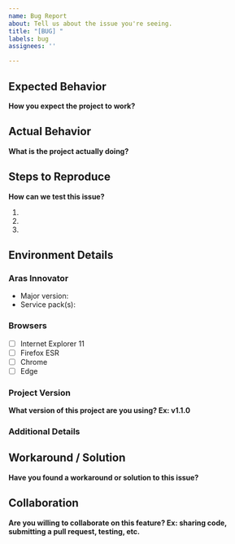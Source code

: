 ```yaml
---
name: Bug Report
about: Tell us about the issue you're seeing.
title: "[BUG] "
labels: bug
assignees: ''

---
```


## Expected Behavior
**How you expect the project to work?**


## Actual Behavior
**What is the project actually doing?**


## Steps to Reproduce 
**How can we test this issue?**

1. 
2. 
3. 

## Environment Details
### Aras Innovator 
* Major version: <!-- 12.0 | 11.0 | 10.0 -->
* Service pack(s): <!-- SP0 | SP1 | SP2 | etc... -->

### Browsers
<!-- Type an x into the square brackets to check the box. -->
- [ ] Internet Explorer 11
- [ ] Firefox ESR 
- [ ] Chrome 
- [ ] Edge 

### Project Version
**What version of this project are you using? Ex: v1.1.0**


### Additional Details
<!-- Optional. -->


## Workaround / Solution
**Have you found a workaround or solution to this issue?**


## Collaboration
**Are you willing to collaborate on this feature? Ex: sharing code, submitting a pull request, testing, etc.**

